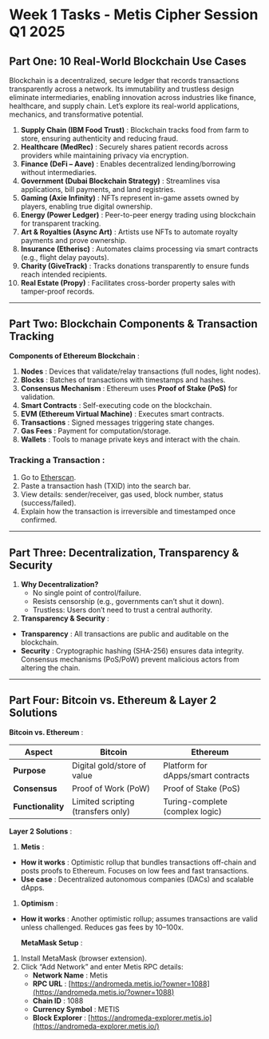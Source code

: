 # Week 1 Tasks - Metis Cipher Session Q1 2025

## **Part One: 10 Real-World Blockchain Use Cases**

Blockchain is a decentralized, secure ledger that records transactions transparently across a network. Its immutability and trustless design eliminate intermediaries, enabling innovation across industries like finance, healthcare, and supply chain. Let’s explore its real-world applications, mechanics, and transformative potential.

1. **Supply Chain (IBM Food Trust)** : Blockchain tracks food from farm to store, ensuring authenticity and reducing fraud.
2. **Healthcare (MedRec)** : Securely shares patient records across providers while maintaining privacy via encryption.
3. **Finance (DeFi – Aave)** : Enables decentralized lending/borrowing without intermediaries.
4. **Government (Dubai Blockchain Strategy)** : Streamlines visa applications, bill payments, and land registries.
5. **Gaming (Axie Infinity)** : NFTs represent in-game assets owned by players, enabling true digital ownership.
6. **Energy (Power Ledger)** : Peer-to-peer energy trading using blockchain for transparent tracking.
7. **Art & Royalties (Async Art)** : Artists use NFTs to automate royalty payments and prove ownership.
8. **Insurance (Etherisc)** : Automates claims processing via smart contracts (e.g., flight delay payouts).
9. **Charity (GiveTrack)** : Tracks donations transparently to ensure funds reach intended recipients.
10. **Real Estate (Propy)** : Facilitates cross-border property sales with tamper-proof records.

---

## **Part Two: Blockchain Components & Transaction Tracking**

**Components of Ethereum Blockchain** :

1. **Nodes** : Devices that validate/relay transactions (full nodes, light nodes).
2. **Blocks** : Batches of transactions with timestamps and hashes.
3. **Consensus Mechanism** : Ethereum uses **Proof of Stake (PoS)** for validation.
4. **Smart Contracts** : Self-executing code on the blockchain.
5. **EVM (Ethereum Virtual Machine)** : Executes smart contracts.
6. **Transactions** : Signed messages triggering state changes.
7. **Gas Fees** : Payment for computation/storage.
8. **Wallets** : Tools to manage private keys and interact with the chain.

### **Tracking a Transaction** :

1. Go to [Etherscan](https://etherscan.io/).
2. Paste a transaction hash (TXID) into the search bar.
3. View details: sender/receiver, gas used, block number, status (success/failed).
4. Explain how the transaction is irreversible and timestamped once confirmed.

---

## **Part Three: Decentralization, Transparency & Security**

1. **Why Decentralization?**
   - No single point of control/failure.
   - Resists censorship (e.g., governments can’t shut it down).
   - Trustless: Users don’t need to trust a central authority.
2. **Transparency & Security** :

- **Transparency** : All transactions are public and auditable on the blockchain.
- **Security** : Cryptographic hashing (SHA-256) ensures data integrity. Consensus mechanisms (PoS/PoW) prevent malicious actors from altering the chain.

---

## **Part Four: Bitcoin vs. Ethereum & Layer 2 Solutions**

**Bitcoin vs. Ethereum** :

| **Aspect**        | **Bitcoin**                        | **Ethereum**                       |
| ----------------- | ---------------------------------- | ---------------------------------- |
| **Purpose**       | Digital gold/store of value        | Platform for dApps/smart contracts |
| **Consensus**     | Proof of Work (PoW)                | Proof of Stake (PoS)               |
| **Functionality** | Limited scripting (transfers only) | Turing-complete (complex logic)    |

**Layer 2 Solutions** :

1. **Metis** :

- **How it works** : Optimistic rollup that bundles transactions off-chain and posts proofs to Ethereum. Focuses on low fees and fast transactions.
- **Use case** : Decentralized autonomous companies (DACs) and scalable dApps.

1. **Optimism** :

- **How it works** : Another optimistic rollup; assumes transactions are valid unless challenged. Reduces gas fees by 10–100x.

  **MetaMask Setup** :

1. Install MetaMask (browser extension).
2. Click “Add Network” and enter Metis RPC details:
   - **Network Name** : Metis
   - **RPC URL** : [https://andromeda.metis.io/?owner=1088](https://andromeda.metis.io/?owner=1088)
   - **Chain ID** : 1088
   - **Currency Symbol** : METIS
   - **Block Explorer** : [https://andromeda-explorer.metis.io](https://andromeda-explorer.metis.io/)
